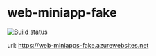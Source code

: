 # web-miniapp-fake 

[![Build status](https://dev.azure.com/tiagoociandt/MiniApps/_apis/build/status/web-miniapps-fake%20-%20CI)](https://dev.azure.com/tiagoociandt/MiniApps/_build/latest?definitionId=8)

url: https://web-miniapps-fake.azurewebsites.net

